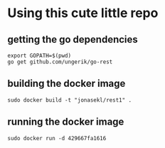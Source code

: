 # Using this cute little repo
## getting the go dependencies
```
export GOPATH=$(pwd)
go get github.com/ungerik/go-rest
```

## building the docker image
```
sudo docker build -t "jonasekl/rest1" .
```

## running the docker image
```
sudo docker run -d 429667fa1616 
```


